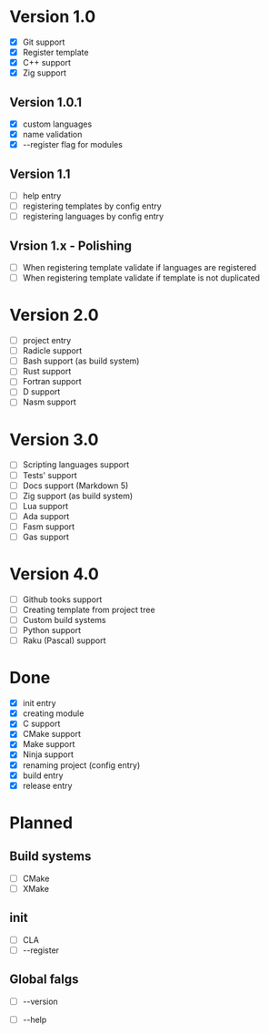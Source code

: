 # Version 1.0
 - [x] Git support
 - [x] Register template
 - [x] C++ support
 - [x] Zig support

## Version 1.0.1
 - [x] custom languages
 - [x] name validation
 - [x] --register flag for modules

## Version 1.1
 - [ ] help entry
 - [ ] registering templates by config entry
 - [ ] registering languages by config entry

## Vrsion 1.x - Polishing
 - [ ] When registering template validate if languages are registered
 - [ ] When registering template validate if template is not duplicated

# Version 2.0
 - [ ] project entry
 - [ ] Radicle support
 - [ ] Bash support (as build system)
 - [ ] Rust support
 - [ ] Fortran support
 - [ ] D support
 - [ ] Nasm support

# Version 3.0
 - [ ] Scripting languages support
 - [ ] Tests' support
 - [ ] Docs support (Markdown 5)
 - [ ] Zig support (as build system)
 - [ ] Lua support
 - [ ] Ada support
 - [ ] Fasm support
 - [ ] Gas support

# Version 4.0
 - [ ] Github tooks support
 - [ ] Creating template from project tree
 - [ ] Custom build systems
 - [ ] Python support
 - [ ] Raku (Pascal) support

# Done
 - [x] init entry
 - [x] creating module
 - [x] C support
 - [x] CMake support
 - [x] Make support
 - [x] Ninja support
 - [x] renaming project (config entry)
 - [x] build entry
 - [x] release entry

# Planned 

## Build systems
 - [ ] CMake
 - [ ] XMake

## init
 - [ ] CLA
 - [ ] --register

## Global falgs
 - [ ] --version
 - [ ] --help


